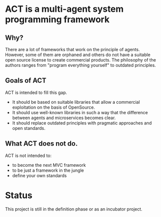 # ACT is a multi-agent system programming framework 

## Why?
There are a lot of frameworks that work on the principle of agents. However, some of them are orphaned and others do not have a suitable open source license to create commercial products. The philosophy of the authors ranges from "program everything yourself" to outdated principles. 

## Goals of ACT
ACT is intended to fill this gap. 
 - It should be based on suitable libraries that allow a commercial exploitation on the basis of OpenSource. 
 - It should use well-known libraries in such a way that the difference between agents and microservices becomes clear. 
 - It should replace outdated principles with pragmatic approaches and open standards. 

## What ACT does not do.
ACT is not intended to: 
 - to become the next MVC framework
 - to be just a framework in the jungle
 - define your own standards

# Status
This project is still in the definition phase or as an incubator project.
